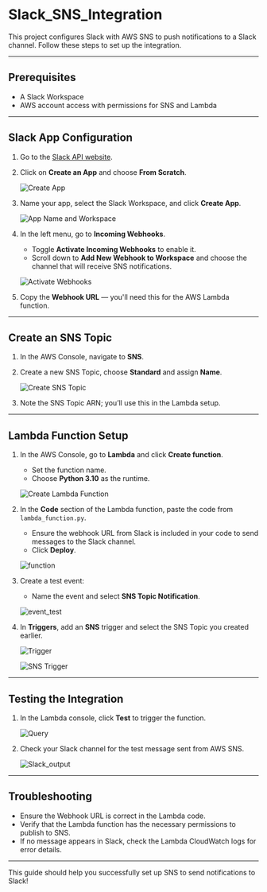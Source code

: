 # Slack_SNS_Integration

This project configures Slack with AWS SNS to push notifications to a Slack channel. Follow these steps to set up the integration.

---

## Prerequisites

- A Slack Workspace 
- AWS account access with permissions for SNS and Lambda

---

## Slack App Configuration

1. Go to the [Slack API website](https://api.slack.com/apps).

2. Click on **Create an App** and choose **From Scratch**.

   ![Create App](./slack_res/Create_app.png)

3. Name your app, select the Slack Workspace, and click **Create App**.

   ![App Name and Workspace](./slack_res/name_ws.png)

4. In the left menu, go to **Incoming Webhooks**.
   - Toggle **Activate Incoming Webhooks** to enable it.
   - Scroll down to **Add New Webhook to Workspace** and choose the channel that will receive SNS notifications.

   ![Activate Webhooks](./slack_res/incoming_webhook.png)

5. Copy the **Webhook URL** — you'll need this for the AWS Lambda function.

---

## Create an SNS Topic

1. In the AWS Console, navigate to **SNS**.

2. Create a new SNS Topic, choose **Standard** and assign **Name**.

   ![Create SNS Topic](./slack_res/sns_topic.png)

3. Note the SNS Topic ARN; you’ll use this in the Lambda setup.

---

## Lambda Function Setup

1. In the AWS Console, go to **Lambda** and click **Create function**.
   - Set the function name.
   - Choose **Python 3.10** as the runtime.

   ![Create Lambda Function](./slack_res/lamda_ide.png)

2. In the **Code** section of the Lambda function, paste the code from `lambda_function.py`.
   - Ensure the webhook URL from Slack is included in your code to send messages to the Slack channel.
   - Click **Deploy**.

   ![function](./slack_res/lambda_function.png)

3. Create a test event:
   - Name the event and select **SNS Topic Notification**.

   ![event_test](./slack_res/lambda_event.png)

4. In **Triggers**, add an **SNS** trigger and select the SNS Topic you created earlier.

   ![Trigger](./slack_res/trigger.png)

   ![SNS Trigger](./slack_res/trigger_snstopic.png)

---

## Testing the Integration

1. In the Lambda console, click **Test** to trigger the function.

   ![Query](./slack_res/lambda_execution_query.png)

2. Check your Slack channel for the test message sent from AWS SNS.

   ![Slack_output](./slack_res/slack_output.png)

---

## Troubleshooting

- Ensure the Webhook URL is correct in the Lambda code.
- Verify that the Lambda function has the necessary permissions to publish to SNS.
- If no message appears in Slack, check the Lambda CloudWatch logs for error details.

---

This guide should help you successfully set up SNS to send notifications to Slack!
